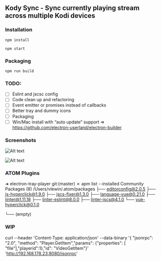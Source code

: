 ## Kody Sync - Sync currently playing stream across multiple Kodi devices

### Installation
`npm install`

`npm start`

### Packaging
`npm run build`

### TODO:
- [ ] Eslint and jscsc config
- [ ] Code clean up and refactoring
- [ ] Event emitter or promises instead of callbacks
- [ ] Better tray and dummy icons
- [ ] Packaging
- [ ] Win/Mac install with “auto update” support =>  https://github.com/electron-userland/electron-builder

### Screenshots
![Alt text](https://github.com/vlewin/electron-tray-player/blob/master/images/Screenshot.png?raw=true "Optional Title")

![Alt text](https://github.com/vlewin/electron-tray-player/blob/master/images/Screenshot2.png?raw=true "Optional Title")

### ATOM Plugins
➜  electron-tray-player git:(master) ✗ apm list --installed
Community Packages (8) /Users/vlewin/.atom/packages
├── editorconfig@2.0.5
├── js-hyperclick@1.9.0
├── jscs-fixer@1.3.0
├── language-vue@0.21.0
├── linter@1.11.18
├── linter-eslint@8.0.0
├── linter-jscs@4.1.0
└── vue-hyperclick@0.1.0

└── (empty)

### WIP
curl --header 'Content-Type: application/json' --data-binary '{    "jsonrpc": "2.0",    "method": "Player.GetItem","params": {"properties": [ "file"],"playerid":1},"id": "VideoGetItem"}' 'http://192.168.178.23:8080/jsonrpc'
